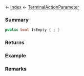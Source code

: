 ← [Index](Api-Index) ← [TerminalActionParameter](Sandbox.ModAPI.Ingame.TerminalActionParameter)

### Summary

```csharp
public bool IsEmpty { ; }
```

### Returns

### Example

### Remarks

